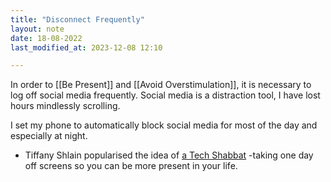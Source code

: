 ```yaml
---
title: "Disconnect Frequently"
layout: note
date: 18-08-2022
last_modified_at: 2023-12-08 12:10

---
```


In order to [[Be Present]] and [[Avoid Overstimulation]], it is necessary to log off social media frequently. Social media is a distraction tool, I have lost hours mindlessly scrolling.

I set my phone to automatically block social media for most of the day and especially at night.

-   Tiffany Shlain popularised the idea of <a href="https://www.wired.com/story/everything-you-need-to-enjoy-one-tech-free-day-a-week/" >a Tech Shabbat</a> -taking one day off screens so you can be more present in your life.
